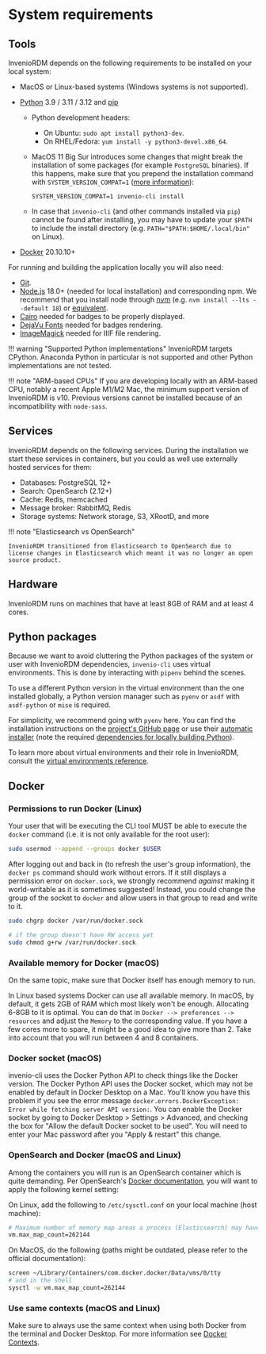# System requirements

## Tools

InvenioRDM depends on the following requirements to be installed on your local system:

- MacOS or Linux-based systems (Windows systems is not supported).
- [Python](https://www.python.org/) 3.9 / 3.11 / 3.12 and [pip](https://pip.pypa.io/en/stable/)
    - Python development headers:
        - On Ubuntu: `sudo apt install python3-dev`.
        - On RHEL/Fedora: `yum install -y python3-devel.x86_64`.
    - MacOS 11 Big Sur introduces some changes that might break the installation of some packages (for example `PostgreSQL` binaries). If this happens, make sure that you prepend the installation command with `SYSTEM_VERSION_COMPAT=1` ([more information](https://github.com/psycopg/psycopg2/issues/1200)):

        ```
        SYSTEM_VERSION_COMPAT=1 invenio-cli install
        ```

    - In case that `invenio-cli` (and other commands installed via `pip`) cannot be found after installing, you may have to update your `$PATH` to include the install directory (e.g. `PATH="$PATH:$HOME/.local/bin"` on Linux).

- [Docker](https://docs.docker.com/) 20.10.10+

For running and building the application locally you will also need:

- [Git](https://git-scm.com/).
- [Node.js](https://nodejs.org) 18.0+ (needed for local installation) and corresponding npm. We recommend that you install node through [nvm](https://github.com/nvm-sh/nvm) (e.g. `nvm install --lts --default 18`) or [equivalent](https://docs.npmjs.com/downloading-and-installing-node-js-and-npm).
- [Cairo](https://invenio-formatter.readthedocs.io/en/latest/installation.html) needed for badges to be properly displayed.
- [DejaVu Fonts](https://dejavu-fonts.github.io/Download.html) needed for badges rendering.
- [ImageMagick](https://imagemagick.org/script/download.php) needed for IIIF file rendering.

!!! warning "Supported Python implementations"
    InvenioRDM targets CPython. Anaconda Python in particular is not supported and other Python implementations are not tested.

!!! note "ARM-based CPUs"
    If you are developing locally with an ARM-based CPU, notably a recent Apple M1/M2 Mac, the minimum support version of InvenioRDM is v10. Previous versions cannot be installed because of an incompatibility with `node-sass`.

## Services

InvenioRDM depends on the following services. During the installation we start these services in containers, but you could as well use externally hosted services for them:

- Databases: PostgreSQL 12+
- Search: OpenSearch (2.12+)
- Cache: Redis, memcached
- Message broker: RabbitMQ, Redis
- Storage systems: Network storage, S3, XRootD, and more

!!! note "Elasticsearch vs OpenSearch"

    InvenioRDM transitioned from Elasticsearch to OpenSearch due to license changes in Elasticsearch which meant it was no longer an open source product.

## Hardware

InvenioRDM runs on machines that have at least 8GB of RAM and at least 4 cores.

## Python packages

Because we want to avoid cluttering the Python packages of the system or user with InvenioRDM dependencies, `invenio-cli` uses virtual environments. This is done by interacting with `pipenv` behind the scenes.

To use a different Python version in the virtual environment than the one installed globally, a Python version manager such as `pyenv` or `asdf` with `asdf-python` or `mise` is required.

For simplicity, we recommend going with `pyenv` here. You can find the installation instructions on the [project's GitHub page](https://github.com/pyenv/pyenv/#installation) or use their [automatic installer](https://github.com/pyenv/pyenv-installer) (note the required [dependencies for locally building Python](https://github.com/pyenv/pyenv/wiki#suggested-build-environment)).

To learn more about virtual environments and their role in InvenioRDM, consult the [virtual environments reference](../reference/virtualenvs.md).

## Docker

### Permissions to run Docker (Linux)

Your user that will be executing the CLI tool MUST be able to execute
the `docker` command (i.e. it is not only available for the root user):

```bash
sudo usermod --append --groups docker $USER
```

After logging out and back in (to refresh the user's group information), the `docker ps` command should work without errors.
If it still displays a permission error on `docker.sock`, we strongly recommend *against* making it world-writable as it is sometimes suggested!
Instead, you could change the group of the socket to `docker` and allow users in that group to read and write to it.

```bash
sudo chgrp docker /var/run/docker.sock

# if the group doesn't have RW access yet
sudo chmod g+rw /var/run/docker.sock
```

### Available memory for Docker (macOS)

On the same topic, make sure that Docker itself has enough memory to run.

In Linux based systems Docker can use all available memory. In macOS,
by default, it gets 2GB of RAM which most likely won't be enough. Allocating
6-8GB to it is optimal. You can do that in `Docker --> preferences --> resources`
and adjust the `Memory` to the corresponding value. If you have a few cores
more to spare, it might be a good idea to give more than 2. Take into account
that you will run between 4 and 8 containers.

### Docker socket (macOS)

invenio-cli uses the Docker Python API to check things like the Docker version. The Docker Python API
uses the Docker socket, which may not be enabled by default in Docker Desktop on a Mac. You'll know you have this problem
if you see the error message `docker.errors.DockerException: Error while fetching server API version:`.
You can enable the Docker socket by going to Docker Desktop > Settings > Advanced, and checking the box for
"Allow the default Docker socket to be used". You will need to enter your Mac password after you "Apply & restart"
this change.

### OpenSearch and Docker (macOS and Linux)

Among the containers you will run is an OpenSearch container which is quite demanding.
Per OpenSearch's [Docker documentation](https://opensearch.org/docs/latest/install-and-configure/install-opensearch/docker/),
you will want to apply the following kernel setting:

On Linux, add the following to ``/etc/sysctl.conf`` on your local machine (host machine):

```bash
# Maximum number of memory map areas a process (Elasticsearch) may have
vm.max_map_count=262144
```

On MacOS, do the following (paths might be outdated, please refer to the official documentation):

```bash
screen ~/Library/Containers/com.docker.docker/Data/vms/0/tty
# and in the shell
sysctl -w vm.max_map_count=262144
```

### Use same contexts (macOS and Linux)

Make sure to always use the same context when using both Docker from the terminal and Docker Desktop. For more information see
[Docker Contexts](https://docs.docker.com/engine/context/working-with-contexts/).

